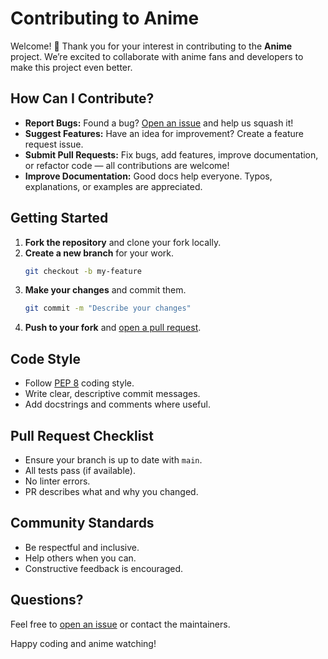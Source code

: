 # Contributing to Anime

Welcome! 🎉 Thank you for your interest in contributing to the **Anime** project. We’re excited to collaborate with anime fans and developers to make this project even better.

## How Can I Contribute?

- **Report Bugs:** Found a bug? [Open an issue](https://github.com/tungvn125/Anime/issues) and help us squash it!
- **Suggest Features:** Have an idea for improvement? Create a feature request issue.
- **Submit Pull Requests:** Fix bugs, add features, improve documentation, or refactor code — all contributions are welcome!
- **Improve Documentation:** Good docs help everyone. Typos, explanations, or examples are appreciated.

## Getting Started

1. **Fork the repository** and clone your fork locally.
2. **Create a new branch** for your work.
    ```bash
    git checkout -b my-feature
    ```
3. **Make your changes** and commit them.
    ```bash
    git commit -m "Describe your changes"
    ```
4. **Push to your fork** and [open a pull request](https://github.com/tungvn125/Anime/pulls).

## Code Style

- Follow [PEP 8](https://pep8.org/) coding style.
- Write clear, descriptive commit messages.
- Add docstrings and comments where useful.

## Pull Request Checklist

- Ensure your branch is up to date with `main`.
- All tests pass (if available).
- No linter errors.
- PR describes what and why you changed.

## Community Standards

- Be respectful and inclusive.
- Help others when you can.
- Constructive feedback is encouraged.

## Questions?

Feel free to [open an issue](https://github.com/tungvn125/Anime/issues) or contact the maintainers.

Happy coding and anime watching!